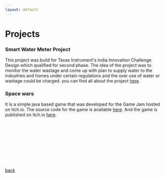 ```yaml
---
layout: default
---
```


# Projects

### Smart Water Meter Project

This project was build for Texas Instrument's India Innovation Challenge Design which qualified for second phase.
The idea of the project was to monitor the water wastage and come up with plan to supply water to the industries and homes under certain regulations and the over use of water or wastage could be charged.
you can find all about the project [here](https://github.com/Ashishjaiswal181/Smart_Water_Meter_Project).

### Space wars  

It is a simple java based game that was developed for the Game Jam hosted on Itch.io. The source code for the game is available [here](https://github.com/Ashishjaiswal181/Space_wars). And the game is published on Itch.io [here](https://ashish-kumar.itch.io/space-wars).

<br><br><br><br><br><br><br><br>

[back](./)

<br><br><br><br><br><br><br><br><br><br><br><br><br><br><br><br>